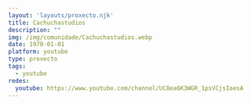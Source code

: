 ```yaml
---
layout: 'layouts/proxecto.njk'
title: Cachuchastudios
description: ""
img: /img/comunidade/Cachuchastudios.webp
date: 1970-01-01
platform: youtube
type: proxecto
tags:
  - youtube
redes:
  youtube: https://www.youtube.com/channel/UC8ea6K3WGR_1psVCjsIoesA
---
```

